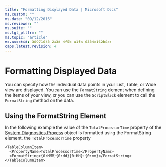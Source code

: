 ```yaml
---
title: "Formatting Displayed Data | Microsoft Docs"
ms.custom: ""
ms.date: "09/12/2016"
ms.reviewer: ""
ms.suite: ""
ms.tgt_pltfrm: ""
ms.topic: "article"
ms.assetid: 38971643-2a3d-4f5b-a1fa-6334c162b8ed
caps.latest.revision: 4
---
```

# Formatting Displayed Data

You can specify how the individual data points in your List, Table, or Wide view are displayed. You can use the `FormatString` element when defining the items of your view, or you can use the `ScriptBlock` element to call the `FormatString` method on the data.

## Using the FormatString Element

In the following example the value of the `TotalProcessorTime` property of the [System.Diagnostics.Process](/dotnet/api/System.Diagnostics.Process) object is formatted using the FormatString element. the `TotalProcessorTime` property

```
<TableColumnItem>
  <PropertyName>TotalProcessorTime</PropertyName>
  <FormatString>{0:MMM}{0:dd}{0:HH}:{0:mm}</FormatString>
</TableColumnItem>
```
